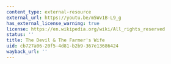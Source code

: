 ```yaml
---
content_type: external-resource
external_url: https://youtu.be/m5Wv1B-L9_g
has_external_license_warning: true
license: https://en.wikipedia.org/wiki/All_rights_reserved
status: ''
title: The Devil & The Farmer's Wife
uid: cb727a06-20f5-4d81-b2b9-367e13686424
wayback_url: ''
---
```

